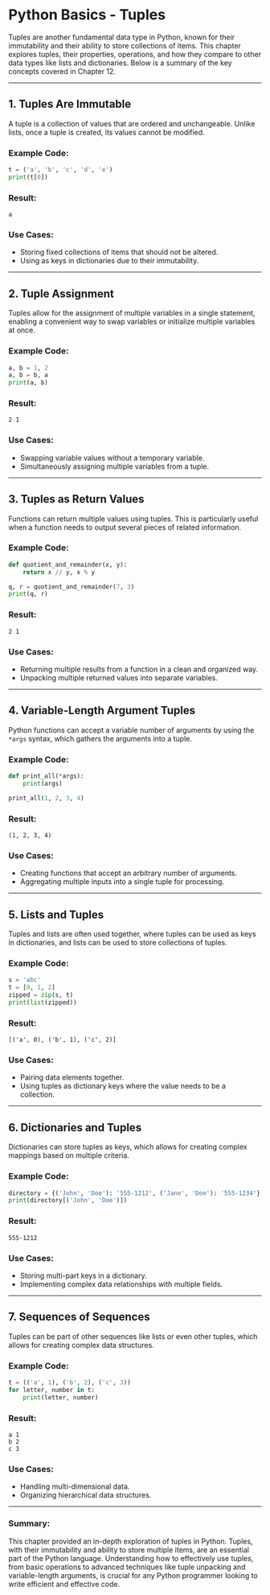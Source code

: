 # Python Basics - Tuples

Tuples are another fundamental data type in Python, known for their immutability and their ability to store collections of items. This chapter explores tuples, their properties, operations, and how they compare to other data types like lists and dictionaries. Below is a summary of the key concepts covered in Chapter 12.

---

## 1. Tuples Are Immutable

A tuple is a collection of values that are ordered and unchangeable. Unlike lists, once a tuple is created, its values cannot be modified.

### Example Code:

```python
t = ('a', 'b', 'c', 'd', 'e')
print(t[0])
```

### Result:

```
a
```

### Use Cases:

- Storing fixed collections of items that should not be altered.
- Using as keys in dictionaries due to their immutability.

---

## 2. Tuple Assignment

Tuples allow for the assignment of multiple variables in a single statement, enabling a convenient way to swap variables or initialize multiple variables at once.

### Example Code:

```python
a, b = 1, 2
a, b = b, a
print(a, b)
```

### Result:

```
2 1
```

### Use Cases:

- Swapping variable values without a temporary variable.
- Simultaneously assigning multiple variables from a tuple.

---

## 3. Tuples as Return Values

Functions can return multiple values using tuples. This is particularly useful when a function needs to output several pieces of related information.

### Example Code:

```python
def quotient_and_remainder(x, y):
    return x // y, x % y

q, r = quotient_and_remainder(7, 3)
print(q, r)
```

### Result:

```
2 1
```

### Use Cases:

- Returning multiple results from a function in a clean and organized way.
- Unpacking multiple returned values into separate variables.

---

## 4. Variable-Length Argument Tuples

Python functions can accept a variable number of arguments by using the `*args` syntax, which gathers the arguments into a tuple.

### Example Code:

```python
def print_all(*args):
    print(args)

print_all(1, 2, 3, 4)
```

### Result:

```
(1, 2, 3, 4)
```

### Use Cases:

- Creating functions that accept an arbitrary number of arguments.
- Aggregating multiple inputs into a single tuple for processing.

---

## 5. Lists and Tuples

Tuples and lists are often used together, where tuples can be used as keys in dictionaries, and lists can be used to store collections of tuples.

### Example Code:

```python
s = 'abc'
t = [0, 1, 2]
zipped = zip(s, t)
print(list(zipped))
```

### Result:

```
[('a', 0), ('b', 1), ('c', 2)]
```

### Use Cases:

- Pairing data elements together.
- Using tuples as dictionary keys where the value needs to be a collection.

---

## 6. Dictionaries and Tuples

Dictionaries can store tuples as keys, which allows for creating complex mappings based on multiple criteria.

### Example Code:

```python
directory = {('John', 'Doe'): '555-1212', ('Jane', 'Doe'): '555-1234'}
print(directory[('John', 'Doe')])
```

### Result:

```
555-1212
```

### Use Cases:

- Storing multi-part keys in a dictionary.
- Implementing complex data relationships with multiple fields.

---

## 7. Sequences of Sequences

Tuples can be part of other sequences like lists or even other tuples, which allows for creating complex data structures.

### Example Code:

```python
t = (('a', 1), ('b', 2), ('c', 3))
for letter, number in t:
    print(letter, number)
```

### Result:

```
a 1
b 2
c 3
```

### Use Cases:

- Handling multi-dimensional data.
- Organizing hierarchical data structures.

---

### Summary:

This chapter provided an in-depth exploration of tuples in Python. Tuples, with their immutability and ability to store multiple items, are an essential part of the Python language. Understanding how to effectively use tuples, from basic operations to advanced techniques like tuple unpacking and variable-length arguments, is crucial for any Python programmer looking to write efficient and effective code.
